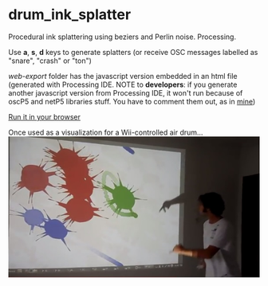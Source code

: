 # drum_ink_splatter
Procedural ink splattering using beziers and Perlin noise. Processing.

Use **a**, **s**, **d** keys to generate splatters (or receive OSC messages labelled as "snare", "crash" or "ton")

*web-export* folder has the javascript version embedded in an html file (generated with Processing IDE. NOTE to **developers**: if you generate another javascript version from Processing IDE, it won't run because of oscP5 and netP5 libraries stuff. You have to comment them out, as in [mine](https://github.com/brizolara/drum_ink_splatter/blob/master/web-export/drum_ink_splatter.pde))

[Run it in your browser](https://brizolara.github.io/drum_ink_splatter/)

Once used as a visualization for a Wii-controlled air drum... 
![](https://github.com/brizolara/drum_ink_splatter/blob/master/air_drum_processing_pd.jpg)
